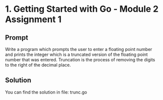 # 1. Getting Started with Go - Module 2 Assignment 1

## Prompt

Write a program which prompts the user to enter a floating point number and prints the integer which is a truncated version of the floating point number that was entered. Truncation is the process of removing the digits to the right of the decimal place.

## Solution

You can find the solution in file: trunc.go